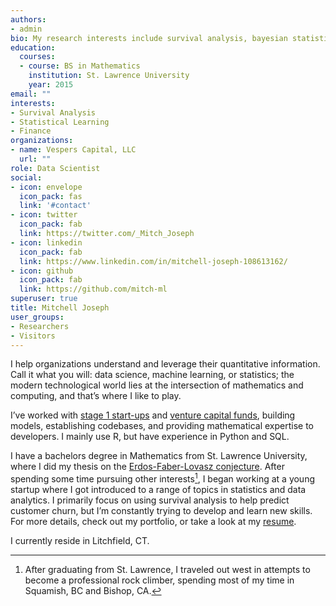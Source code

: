 ```yaml
---
authors:
- admin
bio: My research interests include survival analysis, bayesian statistics, statistical learning, and finance.
education:
  courses:
  - course: BS in Mathematics
    institution: St. Lawrence University
    year: 2015
email: ""
interests:
- Survival Analysis
- Statistical Learning
- Finance
organizations:
- name: Vespers Capital, LLC
  url: ""
role: Data Scientist
social:
- icon: envelope
  icon_pack: fas
  link: '#contact'
- icon: twitter
  icon_pack: fab
  link: https://twitter.com/_Mitch_Joseph
- icon: linkedin
  icon_pack: fab
  link: https://www.linkedin.com/in/mitchell-joseph-108613162/
- icon: github
  icon_pack: fab
  link: https://github.com/mitch-ml
superuser: true
title: Mitchell Joseph
user_groups:
- Researchers
- Visitors
---
```


I help organizations understand and leverage their quantitative information. Call it what you will: data science, machine learning, or statistics; the modern technological world lies at the intersection of mathematics and computing, and that’s where I like to play.

I’ve worked with [stage 1 start-ups][1] and [venture capital funds][2], building models, establishing codebases, and providing mathematical expertise to developers. I mainly use R, but have experience in Python and SQL.

I have a bachelors degree in Mathematics from St. Lawrence University, where I did my thesis on the [Erdos-Faber-Lovasz conjecture][3]. After spending some time pursuing other interests[^1], I began working at a young startup where I got introduced to a range of topics in statistics and data analytics. I primarily focus on using survival analysis to help predict customer churn, but I’m constantly trying to develop and learn new skills. For more details, check out my portfolio, or take a look at my [resume][4].

I currently reside in Litchfield, CT.

[1]: http://www.cobblehillpartners.com/home
[2]: https://www.closedlooppartners.com/funds/closed-loop-venture-fund/
[3]: /files/thesis.pdf
[4]: /files/Resume_2020_1.pdf

[^1]: After graduating from St. Lawrence, I traveled out west in attempts to become a professional rock climber, spending most of my time in Squamish, BC and Bishop, CA.
